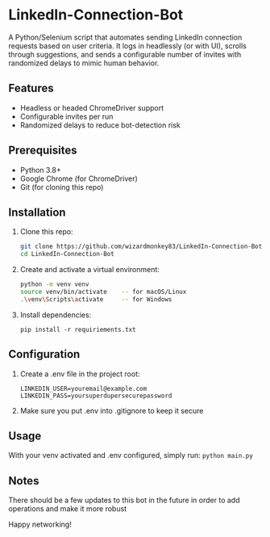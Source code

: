 # LinkedIn-Connection-Bot
A Python/Selenium script that automates sending LinkedIn connection requests based on user criteria. It logs in headlessly (or with UI), scrolls through suggestions, and sends a configurable number of invites with randomized delays to mimic human behavior.


## Features
- Headless or headed ChromeDriver support
- Configurable invites per run
- Randomized delays to reduce bot-detection risk


## Prerequisites
- Python 3.8+
- Google Chrome (for ChromeDriver)
- Git (for cloning this repo)


## Installation
1. Clone this repo:
   ```bash
   git clone https://github.com/wizardmonkey83/LinkedIn-Connection-Bot
   cd LinkedIn-Connection-Bot
   ```

3. Create and activate a virtual environment:
   ```bash
   python -m venv venv
   source venv/bin/activate    -- for macOS/Linux
   .\venv\Scripts\activate     -- for Windows
   ```

5. Install dependencies:
   ```
   pip install -r requiriements.txt
   ```


## Configuration
1. Create a .env file in the project root:
   ```
   LINKEDIN_USER=youremail@example.com
   LINKEDIN_PASS=yoursuperdupersecurepassword
   ```

3. Make sure you put .env into .gitignore to keep it secure

## Usage
With your venv activated and .env configured, simply run: ```python main.py```

## Notes
There should be a few updates to this bot in the future in order to add operations and make it more robust

Happy networking!

  
